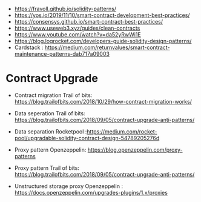 
- https://fravoll.github.io/solidity-patterns/
- https://yos.io/2019/11/10/smart-contract-development-best-practices/
- https://consensys.github.io/smart-contract-best-practices/
- https://www.useweb3.xyz/guides/clean-contracts
- https://www.youtube.com/watch?v=da52yRwWi1E
- https://blog.logrocket.com/developers-guide-solidity-design-patterns/
- Cardstack : https://medium.com/returnvalues/smart-contract-maintenance-patterns-dab717a09003

# Contract Upgrade 

- Contract migration Trail of bits: https://blog.trailofbits.com/2018/10/29/how-contract-migration-works/

- Data seperation Trail of bits:  https://blog.trailofbits.com/2018/09/05/contract-upgrade-anti-patterns/
- Data separation Rocketpool :https://medium.com/rocket-pool/upgradable-solidity-contract-design-54789205276d

- Proxy pattern Openzeppelin: https://blog.openzeppelin.com/proxy-patterns
- Proxy pattern Trail of bits: https://blog.trailofbits.com/2018/09/05/contract-upgrade-anti-patterns/
- Unstructured storage proxy Openzeppelin : https://docs.openzeppelin.com/upgrades-plugins/1.x/proxies

